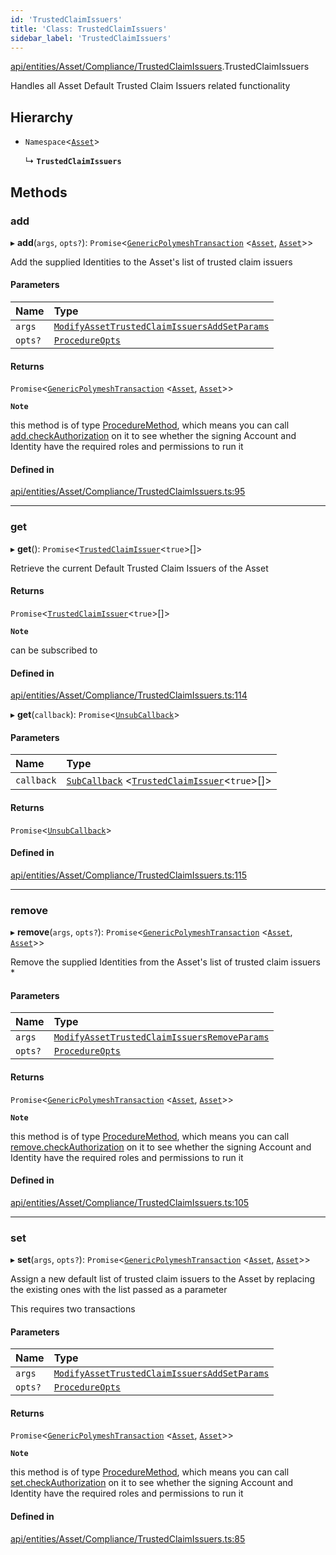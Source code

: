 ```yaml
---
id: 'TrustedClaimIssuers'
title: 'Class: TrustedClaimIssuers'
sidebar_label: 'TrustedClaimIssuers'
---
```


[api/entities/Asset/Compliance/TrustedClaimIssuers](../../../../../../modules/API/Entities/Asset/Compliance/TrustedClaimIssuers/TrustedClaimIssuers.md).TrustedClaimIssuers

Handles all Asset Default Trusted Claim Issuers related functionality

## Hierarchy

- `Namespace`\<[`Asset`](../../Asset.md)\>

  ↳ **`TrustedClaimIssuers`**

## Methods

### add

▸ **add**(`args`, `opts?`): `Promise`\<[`GenericPolymeshTransaction`](../../../../../../modules/Types/Types.md#genericpolymeshtransaction) \<[`Asset`](../../Asset.md), [`Asset`](../../Asset.md)\>\>

Add the supplied Identities to the Asset's list of trusted claim issuers

#### Parameters

| Name    | Type                                                                                                                                                                                       |
| :------ | :----------------------------------------------------------------------------------------------------------------------------------------------------------------------------------------- |
| `args`  | [`ModifyAssetTrustedClaimIssuersAddSetParams`](../../../../../../interfaces/API/Procedures/Types/ModifyAssetTrustedClaimIssuersAddSetParams/ModifyAssetTrustedClaimIssuersAddSetParams.md) |
| `opts?` | [`ProcedureOpts`](../../../../../../interfaces/Types/ProcedureOpts/ProcedureOpts.md)                                                                                                       |

#### Returns

`Promise`\<[`GenericPolymeshTransaction`](../../../../../../modules/Types/Types.md#genericpolymeshtransaction) \<[`Asset`](../../Asset.md), [`Asset`](../../Asset.md)\>\>

**`Note`**

this method is of type [ProcedureMethod](../../../../../../interfaces/Types/ProcedureMethod/ProcedureMethod.md), which means you can call [add.checkAuthorization](../../../../../../interfaces/Types/ProcedureMethod/ProcedureMethod.md#checkauthorization)
on it to see whether the signing Account and Identity have the required roles and permissions to run it

#### Defined in

[api/entities/Asset/Compliance/TrustedClaimIssuers.ts:95](https://github.com/PolymeshAssociation/polymesh-sdk/blob/95e180d28/src/api/entities/Asset/Compliance/TrustedClaimIssuers.ts#L95)

---

### get

▸ **get**(): `Promise`\<[`TrustedClaimIssuer`](../../../../../../interfaces/Types/TrustedClaimIssuer/TrustedClaimIssuer.md)\<`true`\>[]\>

Retrieve the current Default Trusted Claim Issuers of the Asset

#### Returns

`Promise`\<[`TrustedClaimIssuer`](../../../../../../interfaces/Types/TrustedClaimIssuer/TrustedClaimIssuer.md)\<`true`\>[]\>

**`Note`**

can be subscribed to

#### Defined in

[api/entities/Asset/Compliance/TrustedClaimIssuers.ts:114](https://github.com/PolymeshAssociation/polymesh-sdk/blob/95e180d28/src/api/entities/Asset/Compliance/TrustedClaimIssuers.ts#L114)

▸ **get**(`callback`): `Promise`\<[`UnsubCallback`](../../../../../../modules/Types/Types.md#unsubcallback)\>

#### Parameters

| Name       | Type                                                                                                                                                                                      |
| :--------- | :---------------------------------------------------------------------------------------------------------------------------------------------------------------------------------------- |
| `callback` | [`SubCallback`](../../../../../../modules/Types/Types.md#subcallback) \<[`TrustedClaimIssuer`](../../../../../../interfaces/Types/TrustedClaimIssuer/TrustedClaimIssuer.md)\<`true`\>[]\> |

#### Returns

`Promise`\<[`UnsubCallback`](../../../../../../modules/Types/Types.md#unsubcallback)\>

#### Defined in

[api/entities/Asset/Compliance/TrustedClaimIssuers.ts:115](https://github.com/PolymeshAssociation/polymesh-sdk/blob/95e180d28/src/api/entities/Asset/Compliance/TrustedClaimIssuers.ts#L115)

---

### remove

▸ **remove**(`args`, `opts?`): `Promise`\<[`GenericPolymeshTransaction`](../../../../../../modules/Types/Types.md#genericpolymeshtransaction) \<[`Asset`](../../Asset.md), [`Asset`](../../Asset.md)\>\>

Remove the supplied Identities from the Asset's list of trusted claim issuers \*

#### Parameters

| Name    | Type                                                                                                                                                                                       |
| :------ | :----------------------------------------------------------------------------------------------------------------------------------------------------------------------------------------- |
| `args`  | [`ModifyAssetTrustedClaimIssuersRemoveParams`](../../../../../../interfaces/API/Procedures/Types/ModifyAssetTrustedClaimIssuersRemoveParams/ModifyAssetTrustedClaimIssuersRemoveParams.md) |
| `opts?` | [`ProcedureOpts`](../../../../../../interfaces/Types/ProcedureOpts/ProcedureOpts.md)                                                                                                       |

#### Returns

`Promise`\<[`GenericPolymeshTransaction`](../../../../../../modules/Types/Types.md#genericpolymeshtransaction) \<[`Asset`](../../Asset.md), [`Asset`](../../Asset.md)\>\>

**`Note`**

this method is of type [ProcedureMethod](../../../../../../interfaces/Types/ProcedureMethod/ProcedureMethod.md), which means you can call [remove.checkAuthorization](../../../../../../interfaces/Types/ProcedureMethod/ProcedureMethod.md#checkauthorization)
on it to see whether the signing Account and Identity have the required roles and permissions to run it

#### Defined in

[api/entities/Asset/Compliance/TrustedClaimIssuers.ts:105](https://github.com/PolymeshAssociation/polymesh-sdk/blob/95e180d28/src/api/entities/Asset/Compliance/TrustedClaimIssuers.ts#L105)

---

### set

▸ **set**(`args`, `opts?`): `Promise`\<[`GenericPolymeshTransaction`](../../../../../../modules/Types/Types.md#genericpolymeshtransaction) \<[`Asset`](../../Asset.md), [`Asset`](../../Asset.md)\>\>

Assign a new default list of trusted claim issuers to the Asset by replacing the existing ones with the list passed as a parameter

This requires two transactions

#### Parameters

| Name    | Type                                                                                                                                                                                       |
| :------ | :----------------------------------------------------------------------------------------------------------------------------------------------------------------------------------------- |
| `args`  | [`ModifyAssetTrustedClaimIssuersAddSetParams`](../../../../../../interfaces/API/Procedures/Types/ModifyAssetTrustedClaimIssuersAddSetParams/ModifyAssetTrustedClaimIssuersAddSetParams.md) |
| `opts?` | [`ProcedureOpts`](../../../../../../interfaces/Types/ProcedureOpts/ProcedureOpts.md)                                                                                                       |

#### Returns

`Promise`\<[`GenericPolymeshTransaction`](../../../../../../modules/Types/Types.md#genericpolymeshtransaction) \<[`Asset`](../../Asset.md), [`Asset`](../../Asset.md)\>\>

**`Note`**

this method is of type [ProcedureMethod](../../../../../../interfaces/Types/ProcedureMethod/ProcedureMethod.md), which means you can call [set.checkAuthorization](../../../../../../interfaces/Types/ProcedureMethod/ProcedureMethod.md#checkauthorization)
on it to see whether the signing Account and Identity have the required roles and permissions to run it

#### Defined in

[api/entities/Asset/Compliance/TrustedClaimIssuers.ts:85](https://github.com/PolymeshAssociation/polymesh-sdk/blob/95e180d28/src/api/entities/Asset/Compliance/TrustedClaimIssuers.ts#L85)
